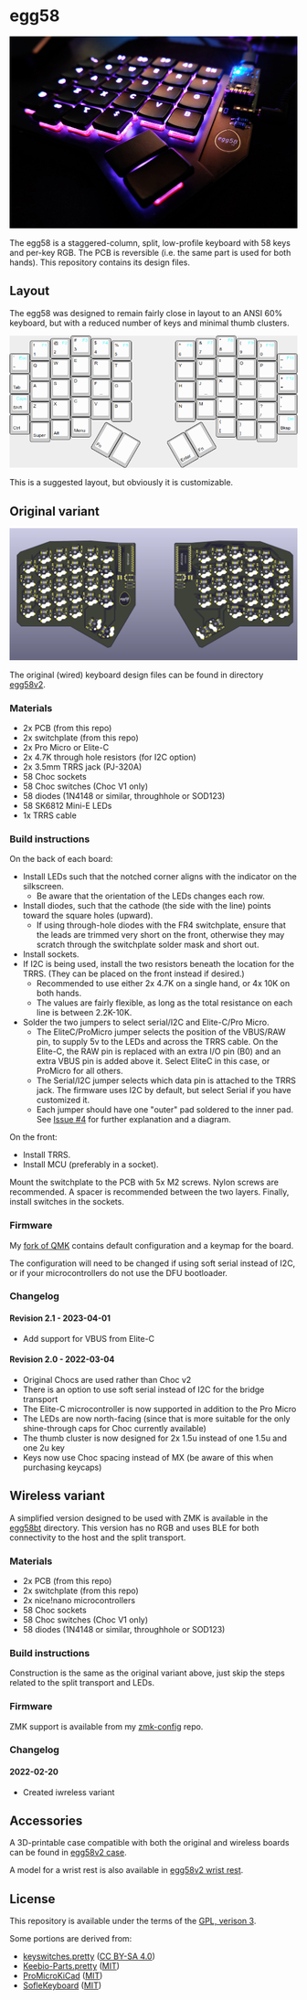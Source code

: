 # egg58

![photo](images/egg58.jpg)

The egg58 is a staggered-column, split, low-profile keyboard with 58 keys and per-key RGB. The PCB is reversible (i.e. the same part is used for both hands). This repository contains its design files.

## Layout

The egg58 was designed to remain fairly close in layout to an ANSI 60% keyboard, but with a reduced number of keys and
minimal thumb clusters.

![layout](images/layout.png)

This is a suggested layout, but obviously it is customizable.

## Original variant

![render](images/render.png)

The original (wired) keyboard design files can be found in directory [egg58v2](egg58v2).

### Materials

- 2x PCB (from this repo)
- 2x switchplate (from this repo)
- 2x Pro Micro or Elite-C
- 2x 4.7K through hole resistors (for I2C option)
- 2x 3.5mm TRRS jack (PJ-320A)
- 58 Choc sockets
- 58 Choc switches (Choc V1 only)
- 58 diodes (1N4148 or similar, throughhole or SOD123)
- 58 SK6812 Mini-E LEDs
- 1x TRRS cable

### Build instructions

On the back of each board:

- Install LEDs such that the notched corner aligns with the indicator on the silkscreen.
  - Be aware that the orientation of the LEDs changes each row.
- Install diodes, such that the cathode (the side with the line) points toward the square holes (upward). 
  - If using through-hole diodes with the FR4 switchplate, ensure that the leads are trimmed very short on the front, otherwise they may scratch through the switchplate solder mask and short out.
- Install sockets.
- If I2C is being used, install the two resistors beneath the location for the TRRS. (They can be placed on the front instead if desired.)
  - Recommended to use either 2x 4.7K on a single hand, or 4x 10K on both hands.
  - The values are fairly flexible, as long as the total resistance on each line is between 2.2K-10K.
- Solder the two jumpers to select serial/I2C and Elite-C/Pro Micro.
  - The EliteC/ProMicro jumper selects the position of the VBUS/RAW pin, to supply 5v to the LEDs and across the TRRS cable. On the Elite-C, the RAW pin is replaced with an extra I/O pin (B0) and an extra VBUS pin is added above it. Select EliteC in this case, or ProMicro for all others.
  - The Serial/I2C jumper selects which data pin is attached to the TRRS jack. The firmware uses I2C by default, but select Serial if you have customized it.
  - Each jumper should have one "outer" pad soldered to the inner pad. See [Issue #4](https://github.com/eggsworks/egg58/issues/4) for further explanation and a diagram.

On the front:

- Install TRRS.
- Install MCU (preferably in a socket).

Mount the switchplate to the PCB with 5x M2 screws. Nylon screws are recommended. A spacer is recommended between the two layers. Finally, install switches in the sockets.

### Firmware

My [fork of QMK](https://github.com/tmick0/qmk_firmware/tree/egg58/keyboards/egg58) contains default configuration and a keymap for the board.

The configuration will need to be changed if using soft serial instead of I2C, or if your microcontrollers do not use the DFU bootloader.

### Changelog

#### Revision 2.1 - 2023-04-01

- Add support for VBUS from Elite-C

#### Revision 2.0 - 2022-03-04

- Original Chocs are used rather than Choc v2
- There is an option to use soft serial instead of I2C for the bridge transport
- The Elite-C microcontroller is now supported in addition to the Pro Micro
- The LEDs are now north-facing (since that is more suitable for the only shine-through caps for Choc currently available)
- The thumb cluster is now designed for 2x 1.5u instead of one 1.5u and one 2u key
- Keys now use Choc spacing instead of MX (be aware of this when purchasing keycaps)

## Wireless variant

A simplified version designed to be used with ZMK is available in the [egg58bt](egg58bt) directory. This version has no RGB and uses BLE for both connectivity to the host and the split transport.

### Materials

- 2x PCB (from this repo)
- 2x switchplate (from this repo)
- 2x nice!nano microcontrollers
- 58 Choc sockets
- 58 Choc switches (Choc V1 only)
- 58 diodes (1N4148 or similar, throughhole or SOD123)

### Build instructions

Construction is the same as the original variant above, just skip the steps related to the split transport and LEDs.

### Firmware

ZMK support is available from my [zmk-config](https://github.com/tmick0/zmk-config) repo.

### Changelog

#### 2022-02-20

- Created iwreless variant

## Accessories

A 3D-printable case compatible with both the original and wireless boards can be found in [egg58v2 case](egg58v2%20case).

A model for a wrist rest is also available in [egg58v2 wrist rest](egg58v2%20wrist%20rest).

## License

This repository is available under the terms of the [GPL, verison 3](LICENSE).

Some portions are derived from:

- [keyswitches.pretty](https://github.com/daprice/keyswitches.pretty) ([CC BY-SA 4.0](https://creativecommons.org/licenses/by-sa/4.0/))
- [Keebio-Parts.pretty](https://github.com/keebio/Keebio-Parts.pretty) ([MIT](https://github.com/keebio/Keebio-Parts.pretty/blob/master/LICENSE))
- [ProMicroKiCad](https://github.com/Biacco42/ProMicroKiCad) ([MIT](https://github.com/Biacco42/ProMicroKiCad/blob/master/LICENSE))
- [SofleKeyboard](https://github.com/josefadamcik/SofleKeyboard) ([MIT](https://github.com/josefadamcik/SofleKeyboard/blob/master/LICENSE))

